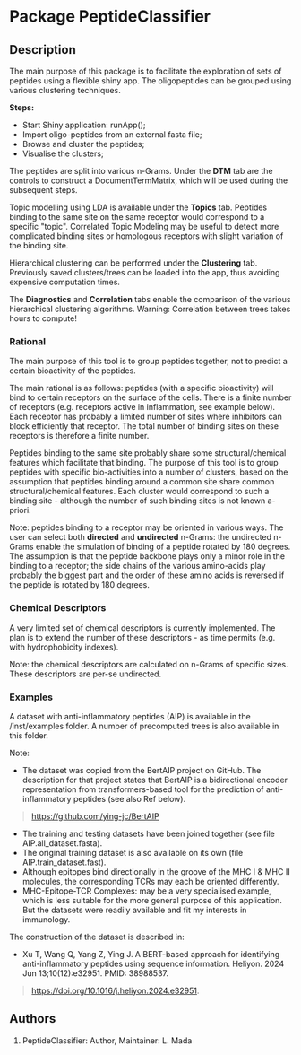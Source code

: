 # Package PeptideClassifier

## Description

The main purpose of this package is to facilitate the exploration of sets of peptides using a flexible shiny app. The oligopeptides can be grouped using various clustering techniques.

**Steps:**
- Start Shiny application: runApp();
- Import oligo-peptides from an external fasta file;
- Browse and cluster the peptides;
- Visualise the clusters;

The peptides are split into various n-Grams. Under the **DTM** tab are the controls to construct a DocumentTermMatrix, which will be used during the subsequent steps.

Topic modelling using LDA is available under the **Topics** tab. Peptides binding to the same site on the same receptor would correspond to a specific "topic". Correlated Topic Modeling may be useful to detect more complicated binding sites or homologous receptors with slight variation of the binding site.

Hierarchical clustering can be performed under the **Clustering** tab. Previously saved clusters/trees can be loaded into the app, thus avoiding expensive computation times.

The **Diagnostics** and **Correlation** tabs enable the comparison of the various hierarchical clustering algorithms. Warning: Correlation between trees takes hours to compute!


### Rational

The main purpose of this tool is to group peptides together, not to predict a certain bioactivity of the peptides.

The main rational is as follows: peptides (with a specific bioactivity) will bind to certain receptors on the surface of the cells. There is a finite number of receptors (e.g. receptors active in inflammation, see example below). Each receptor has probably a limited number of sites where inhibitors can block efficiently that receptor. The total number of binding sites on these receptors is therefore a finite number.

Peptides binding to the same site probably share some structural/chemical features which facilitate that binding. The purpose of this tool is to group peptides with specific bio-activities into a number of clusters, based on the assumption that peptides binding around a common site share common structural/chemical features. Each cluster would correspond to such a binding site - although the number of such binding sites is not known a-priori.

Note: peptides binding to a receptor may be oriented in various ways. The user can select both **directed** and **undirected** n-Grams: the undirected n-Grams enable the simulation of binding of a peptide rotated by 180 degrees. The assumption is that the peptide backbone plays only a minor role in the binding to a receptor; the side chains of the various amino-acids play probably the biggest part and the order of these amino acids is reversed if the peptide is rotated by 180 degrees.


### Chemical Descriptors

A very limited set of chemical descriptors is currently implemented. The plan is to extend the number of these descriptors - as time permits (e.g. with hydrophobicity indexes).

Note: the chemical descriptors are calculated on n-Grams of specific sizes. These descriptors are per-se undirected.



### Examples

A dataset with anti-inflammatory peptides (AIP) is available in the /inst/examples folder. A number of precomputed trees is also available in this folder.

Note:
- The dataset was copied from the BertAIP project on GitHub. The description for that project states that BertAIP is a bidirectional encoder representation from transformers-based tool for the prediction of anti-inflammatory peptides (see also Ref below).
> https://github.com/ying-jc/BertAIP
- The training and testing datasets have been joined together (see file AIP.all_dataset.fasta).
- The original training dataset is also available on its own (file AIP.train_dataset.fast).
- Although epitopes bind directionally in the groove of the MHC I & MHC II molecules, the corresponding TCRs may each be oriented differently.
- MHC-Epitope-TCR Complexes: may be a very specialised example, which is less suitable for the more general purpose of this application. But the datasets were readily available and fit my interests in immunology.

The construction of the dataset is described in:
- Xu T, Wang Q, Yang Z, Ying J. A BERT-based approach for identifying anti-inflammatory peptides using sequence information. Heliyon. 2024 Jun 13;10(12):e32951. PMID: 38988537.
> https://doi.org/10.1016/j.heliyon.2024.e32951.


## Authors

1. PeptideClassifier: Author, Maintainer: L. Mada

